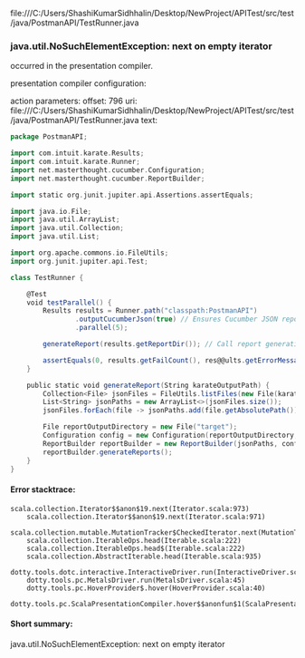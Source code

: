 file:///C:/Users/ShashiKumarSidhhalin/Desktop/NewProject/APITest/src/test/java/PostmanAPI/TestRunner.java
### java.util.NoSuchElementException: next on empty iterator

occurred in the presentation compiler.

presentation compiler configuration:


action parameters:
offset: 796
uri: file:///C:/Users/ShashiKumarSidhhalin/Desktop/NewProject/APITest/src/test/java/PostmanAPI/TestRunner.java
text:
```scala
package PostmanAPI;

import com.intuit.karate.Results;
import com.intuit.karate.Runner;
import net.masterthought.cucumber.Configuration;
import net.masterthought.cucumber.ReportBuilder;

import static org.junit.jupiter.api.Assertions.assertEquals;

import java.io.File;
import java.util.ArrayList;
import java.util.Collection;
import java.util.List;

import org.apache.commons.io.FileUtils;
import org.junit.jupiter.api.Test;

class TestRunner {

    @Test
    void testParallel() {
        Results results = Runner.path("classpath:PostmanAPI")
                .outputCucumberJson(true) // Ensures Cucumber JSON report is generated
                .parallel(5);

        generateReport(results.getReportDir()); // Call report generation method

        assertEquals(0, results.getFailCount(), res@@ults.getErrorMessages());
    }

    public static void generateReport(String karateOutputPath) {
        Collection<File> jsonFiles = FileUtils.listFiles(new File(karateOutputPath), new String[]{"json"}, true);
        List<String> jsonPaths = new ArrayList<>(jsonFiles.size());
        jsonFiles.forEach(file -> jsonPaths.add(file.getAbsolutePath()));

        File reportOutputDirectory = new File("target");
        Configuration config = new Configuration(reportOutputDirectory, "WorkSpaceTest");
        ReportBuilder reportBuilder = new ReportBuilder(jsonPaths, config);
        reportBuilder.generateReports();
    }
}

```



#### Error stacktrace:

```
scala.collection.Iterator$$anon$19.next(Iterator.scala:973)
	scala.collection.Iterator$$anon$19.next(Iterator.scala:971)
	scala.collection.mutable.MutationTracker$CheckedIterator.next(MutationTracker.scala:76)
	scala.collection.IterableOps.head(Iterable.scala:222)
	scala.collection.IterableOps.head$(Iterable.scala:222)
	scala.collection.AbstractIterable.head(Iterable.scala:935)
	dotty.tools.dotc.interactive.InteractiveDriver.run(InteractiveDriver.scala:164)
	dotty.tools.pc.MetalsDriver.run(MetalsDriver.scala:45)
	dotty.tools.pc.HoverProvider$.hover(HoverProvider.scala:40)
	dotty.tools.pc.ScalaPresentationCompiler.hover$$anonfun$1(ScalaPresentationCompiler.scala:376)
```
#### Short summary: 

java.util.NoSuchElementException: next on empty iterator